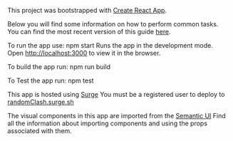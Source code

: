 This project was bootstrapped with [Create React App](https://github.com/facebookincubator/create-react-app).

Below you will find some information on how to perform common tasks.<br>
You can find the most recent version of this guide [here](https://github.com/facebookincubator/create-react-app/blob/master/packages/react-scripts/template/README.md).

To run the app use:
npm start
Runs the app in the development mode.<br>
Open [http://localhost:3000](http://localhost:3000) to view it in the browser.

To build the app run:
npm run build

To Test the app run:
npm test

This app is hosted using [Surge](https://surge.sh)
You must be a registered user to deploy to [randomClash.surge.sh](https://randomClash.surge.sh)

The visual components in this app are imported from the [Semantic UI](https://react.semantic-ui.com/introduction)
Find all the information about importing components and using the props associated with them.
